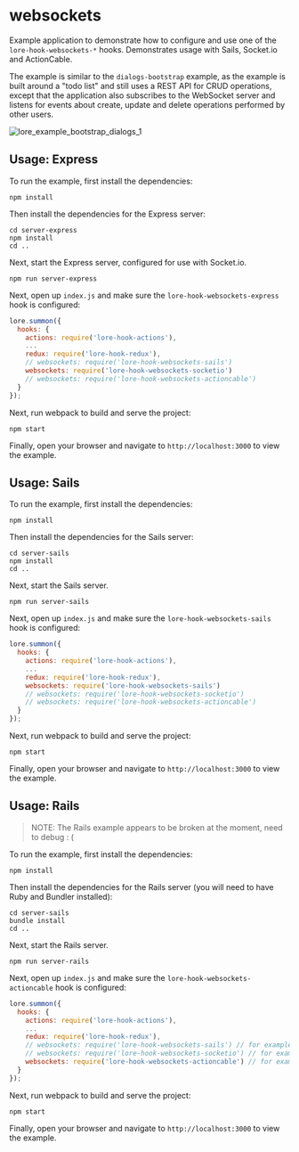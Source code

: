 # websockets

Example application to demonstrate how to configure and use one of the `lore-hook-websockets-*` hooks. Demonstrates 
usage with Sails, Socket.io and ActionCable.

The example is similar to the `dialogs-bootstrap` example, as the example is built around a "todo list" and still uses 
a REST API for CRUD operations, except that the application also subscribes to the WebSocket server and listens for 
events about create, update and delete operations performed by other users.

![lore_example_bootstrap_dialogs_1](https://cloud.githubusercontent.com/assets/2637399/17275569/8ec4bad8-56c1-11e6-8493-4c52a1ebdbaa.png)


## Usage: Express

To run the example, first install the dependencies:

```
npm install
```

Then install the dependencies for the Express server:

```
cd server-express
npm install
cd ..
```

Next, start the Express server, configured for use with Socket.io.

```
npm run server-express
```

Next, open up `index.js` and make sure the `lore-hook-websockets-express` hook is configured:

```js
lore.summon({
  hooks: {
    actions: require('lore-hook-actions'),
    ...
    redux: require('lore-hook-redux'),
    // websockets: require('lore-hook-websockets-sails')
    websockets: require('lore-hook-websockets-socketio')
    // websockets: require('lore-hook-websockets-actioncable')
  }
});
```

Next, run webpack to build and serve the project:

```
npm start
```

Finally, open your browser and navigate to `http://localhost:3000` to view the example.

## Usage: Sails

To run the example, first install the dependencies:

```
npm install
```

Then install the dependencies for the Sails server:

```
cd server-sails
npm install
cd ..
```

Next, start the Sails server.

```
npm run server-sails
```

Next, open up `index.js` and make sure the `lore-hook-websockets-sails` hook is configured:

```js
lore.summon({
  hooks: {
    actions: require('lore-hook-actions'),
    ...
    redux: require('lore-hook-redux'),
    websockets: require('lore-hook-websockets-sails')
    // websockets: require('lore-hook-websockets-socketio')
    // websockets: require('lore-hook-websockets-actioncable')
  }
});
```

Next, run webpack to build and serve the project:

```
npm start
```

Finally, open your browser and navigate to `http://localhost:3000` to view the example.

## Usage: Rails

> NOTE: The Rails example appears to be broken at the moment, need to debug : (

To run the example, first install the dependencies:

```
npm install
```

Then install the dependencies for the Rails server (you will need to have Ruby and Bundler installed):

```
cd server-sails
bundle install
cd ..
```

Next, start the Rails server.

```
npm run server-rails
```

Next, open up `index.js` and make sure the `lore-hook-websockets-actioncable` hook is configured:

```js
lore.summon({
  hooks: {
    actions: require('lore-hook-actions'),
    ...
    redux: require('lore-hook-redux'),
    // websockets: require('lore-hook-websockets-sails') // for example
    // websockets: require('lore-hook-websockets-socketio') // for example
    websockets: require('lore-hook-websockets-actioncable') // for example
  }
});
```

Next, run webpack to build and serve the project:

```
npm start
```

Finally, open your browser and navigate to `http://localhost:3000` to view the example.

